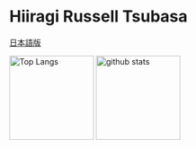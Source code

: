 # Hiiragi Russell Tsubasa

[日本語版](https://github.com/Hiiragi283/hiiragi283/blob/main/README_JP.md)

<p align="left">
  <img alt="Top Langs" height="150px" src="https://github-readme-stats.vercel.app/api/top-langs/?username=Hiiragi283&layout=compact&show_icons=true&theme=tokyonight" />
  <img alt="github stats" height="150px" src="https://github-readme-stats.vercel.app/api?username=Hiiragi283&show_icons=true&theme=tokyonight" />
</p>

